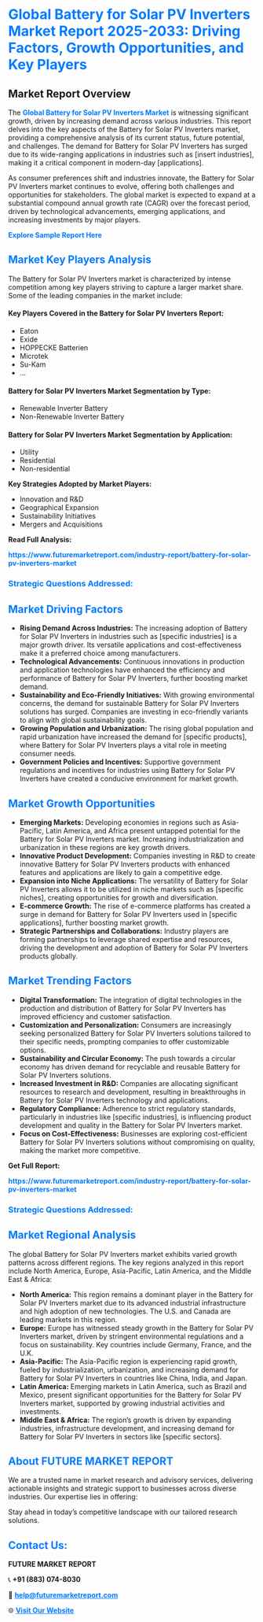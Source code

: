 <h1 style="color: #007BFF;">Global Battery for Solar PV Inverters Market Report 2025-2033: Driving Factors, Growth Opportunities, and Key Players</h1>

<section id="overview">
<h2>Market Report Overview</h2>
<p>The <a href="https://www.futuremarketreport.com/industry-report/battery-for-solar-pv-inverters-market" style="color: #007BFF; text-decoration: none;"><strong>Global Battery for Solar PV Inverters Market</strong></a> is witnessing significant growth, driven by increasing demand across various industries. This report delves into the key aspects of the Battery for Solar PV Inverters market, providing a comprehensive analysis of its current status, future potential, and challenges. The demand for Battery for Solar PV Inverters has surged due to its wide-ranging applications in industries such as [insert industries], making it a critical component in modern-day [applications].</p>
<p>As consumer preferences shift and industries innovate, the Battery for Solar PV Inverters market continues to evolve, offering both challenges and opportunities for stakeholders. The global market is expected to expand at a substantial compound annual growth rate (CAGR) over the forecast period, driven by technological advancements, emerging applications, and increasing investments by major players.</p>
</section>

<section id="overview">
<p><a href="https://www.futuremarketreport.com/request-sample/reportId=106339" style="color: #007BFF; text-decoration: none;"><strong>Explore Sample Report Here</strong></a></p>
</section>

<section id="key-players">
<h2 style="color: #007BFF;">Market Key Players Analysis</h2>
<p>The Battery for Solar PV Inverters market is characterized by intense competition among key players striving to capture a larger market share. Some of the leading companies in the market include:</p>
<h4>Key Players Covered in the Battery for Solar PV Inverters Report:</h4>
<ul><li>Eaton</li><li>Exide</li><li>HOPPECKE Batterien</li><li>Microtek</li><li>Su-Kam</li><li>...</li></ul>
<h4>Battery for Solar PV Inverters Market Segmentation by Type:</h4>
<ul><li>Renewable Inverter Battery</li><li>Non-Renewable Inverter Battery</li></ul>

<h4>Battery for Solar PV Inverters Market Segmentation by Application:</h4>
<ul><li>Utility</li><li>Residential</li><li>Non-residential</li></ul>
<p><strong>Key Strategies Adopted by Market Players:</strong></p>
<ul>
<li>Innovation and R&D</li>
<li>Geographical Expansion</li>
<li>Sustainability Initiatives</li>
<li>Mergers and Acquisitions</li>
</ul>
</section>

<section>
<p><strong>Read Full Analysis: </strong></p><a href="https://www.futuremarketreport.com/industry-report/battery-for-solar-pv-inverters-market" style="color: #007BFF; text-decoration: none;"><strong>https://www.futuremarketreport.com/industry-report/battery-for-solar-pv-inverters-market</strong></a>
<h3 style="color: #007BFF;">Strategic Questions Addressed:</h3>
</section>

<section id="driving-factors">
<h2 style="color: #007BFF;">Market Driving Factors</h2>
<ul>
<li><strong>Rising Demand Across Industries:</strong> The increasing adoption of Battery for Solar PV Inverters in industries such as [specific industries] is a major growth driver. Its versatile applications and cost-effectiveness make it a preferred choice among manufacturers.</li>
<li><strong>Technological Advancements:</strong> Continuous innovations in production and application technologies have enhanced the efficiency and performance of Battery for Solar PV Inverters, further boosting market demand.</li>
<li><strong>Sustainability and Eco-Friendly Initiatives:</strong> With growing environmental concerns, the demand for sustainable Battery for Solar PV Inverters solutions has surged. Companies are investing in eco-friendly variants to align with global sustainability goals.</li>
<li><strong>Growing Population and Urbanization:</strong> The rising global population and rapid urbanization have increased the demand for [specific products], where Battery for Solar PV Inverters plays a vital role in meeting consumer needs.</li>
<li><strong>Government Policies and Incentives:</strong> Supportive government regulations and incentives for industries using Battery for Solar PV Inverters have created a conducive environment for market growth.</li>
</ul>
</section>

<section id="growth-opportunities">
<h2 style="color: #007BFF;">Market Growth Opportunities</h2>
<ul>
<li><strong>Emerging Markets:</strong> Developing economies in regions such as Asia-Pacific, Latin America, and Africa present untapped potential for the Battery for Solar PV Inverters market. Increasing industrialization and urbanization in these regions are key growth drivers.</li>
<li><strong>Innovative Product Development:</strong> Companies investing in R&D to create innovative Battery for Solar PV Inverters products with enhanced features and applications are likely to gain a competitive edge.</li>
<li><strong>Expansion into Niche Applications:</strong> The versatility of Battery for Solar PV Inverters allows it to be utilized in niche markets such as [specific niches], creating opportunities for growth and diversification.</li>
<li><strong>E-commerce Growth:</strong> The rise of e-commerce platforms has created a surge in demand for Battery for Solar PV Inverters used in [specific applications], further boosting market growth.</li>
<li><strong>Strategic Partnerships and Collaborations:</strong> Industry players are forming partnerships to leverage shared expertise and resources, driving the development and adoption of Battery for Solar PV Inverters products globally.</li>
</ul>
</section>

<section id="trending-factors">
<h2 style="color: #007BFF;">Market Trending Factors</h2>
<ul>
<li><strong>Digital Transformation:</strong> The integration of digital technologies in the production and distribution of Battery for Solar PV Inverters has improved efficiency and customer satisfaction.</li>
<li><strong>Customization and Personalization:</strong> Consumers are increasingly seeking personalized Battery for Solar PV Inverters solutions tailored to their specific needs, prompting companies to offer customizable options.</li>
<li><strong>Sustainability and Circular Economy:</strong> The push towards a circular economy has driven demand for recyclable and reusable Battery for Solar PV Inverters solutions.</li>
<li><strong>Increased Investment in R&D:</strong> Companies are allocating significant resources to research and development, resulting in breakthroughs in Battery for Solar PV Inverters technology and applications.</li>
<li><strong>Regulatory Compliance:</strong> Adherence to strict regulatory standards, particularly in industries like [specific industries], is influencing product development and quality in the Battery for Solar PV Inverters market.</li>
<li><strong>Focus on Cost-Effectiveness:</strong> Businesses are exploring cost-efficient Battery for Solar PV Inverters solutions without compromising on quality, making the market more competitive.</li>
</ul>
</section>

<section>
<p><strong>Get Full Report: </strong></p><a href="https://www.futuremarketreport.com/industry-report/battery-for-solar-pv-inverters-market" style="color: #007BFF; text-decoration: none;"><strong>https://www.futuremarketreport.com/industry-report/battery-for-solar-pv-inverters-market</strong></a>
<h3 style="color: #007BFF;">Strategic Questions Addressed:</h3>
</section>


<section id="regional-analysis">
<h2 style="color: #007BFF;">Market Regional Analysis</h2>
<p>The global Battery for Solar PV Inverters market exhibits varied growth patterns across different regions. The key regions analyzed in this report include North America, Europe, Asia-Pacific, Latin America, and the Middle East & Africa:</p>
<ul>
<li><strong>North America:</strong> This region remains a dominant player in the Battery for Solar PV Inverters market due to its advanced industrial infrastructure and high adoption of new technologies. The U.S. and Canada are leading markets in this region.</li>
<li><strong>Europe:</strong> Europe has witnessed steady growth in the Battery for Solar PV Inverters market, driven by stringent environmental regulations and a focus on sustainability. Key countries include Germany, France, and the U.K.</li>
<li><strong>Asia-Pacific:</strong> The Asia-Pacific region is experiencing rapid growth, fueled by industrialization, urbanization, and increasing demand for Battery for Solar PV Inverters in countries like China, India, and Japan.</li>
<li><strong>Latin America:</strong> Emerging markets in Latin America, such as Brazil and Mexico, present significant opportunities for the Battery for Solar PV Inverters market, supported by growing industrial activities and investments.</li>
<li><strong>Middle East & Africa:</strong> The region’s growth is driven by expanding industries, infrastructure development, and increasing demand for Battery for Solar PV Inverters in sectors like [specific sectors].</li>
</ul>
</section>

<footer>
<h2 style="color: #007BFF;">About FUTURE MARKET REPORT</h2>
<p>We are a trusted name in market research and advisory services, delivering actionable insights and strategic support to businesses across diverse industries. Our expertise lies in offering:</p>

<p>Stay ahead in today’s competitive landscape with our tailored research solutions.</p>

<h2 style="color: #007BFF;">Contact Us:</h2>
<p><strong>FUTURE MARKET REPORT</strong></p>
<p>📞 <strong>+91 (883) 074-8030</strong></p>
<p>📧 <strong><a href="mailto:help@futuremarketreport.com" style="color: #007BFF;">help@futuremarketreport.com</a></strong></p>
<p>🌐 <strong><a href="https://www.futuremarketreport.com/" style="color: #007BFF;">Visit Our Website</a></strong></p>
</footer>